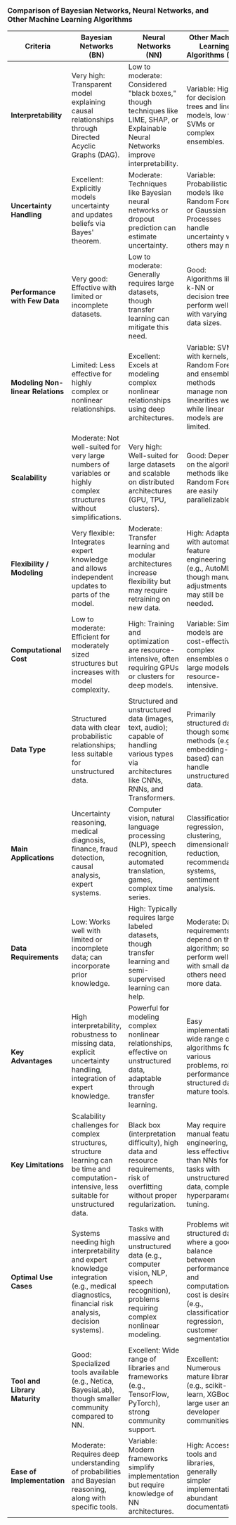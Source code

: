 ### Comparison of Bayesian Networks, Neural Networks, and Other Machine Learning Algorithms

| Criteria                       | Bayesian Networks (BN)                                                                                                     | Neural Networks (NN)                                                                                                 | Other Machine Learning Algorithms (ML)                                                                                          |
|--------------------------------|---------------------------------------------------------------------------------------------------------------------------|---------------------------------------------------------------------------------------------------------------------|-------------------------------------------------------------------------------------------------------------------------------|
| **Interpretability**           | Very high: Transparent model explaining causal relationships through Directed Acyclic Graphs (DAG).                         | Low to moderate: Considered "black boxes," though techniques like LIME, SHAP, or Explainable Neural Networks improve interpretability. | Variable: High for decision trees and linear models, low for SVMs or complex ensembles.                                        |
| **Uncertainty Handling**       | Excellent: Explicitly models uncertainty and updates beliefs via Bayes' theorem.                                           | Moderate: Techniques like Bayesian neural networks or dropout prediction can estimate uncertainty.                   | Variable: Probabilistic models like Random Forests or Gaussian Processes handle uncertainty well; others may not.              |
| **Performance with Few Data**  | Very good: Effective with limited or incomplete datasets.                                                                  | Low to moderate: Generally requires large datasets, though transfer learning can mitigate this need.                 | Good: Algorithms like k-NN or decision trees perform well with varying data sizes.                                             |
| **Modeling Non-linear Relations** | Limited: Less effective for highly complex or nonlinear relationships.                                                    | Excellent: Excels at modeling complex nonlinear relationships using deep architectures.                              | Variable: SVMs with kernels, Random Forests, and ensemble methods manage non-linearities well, while linear models are limited. |
| **Scalability**                | Moderate: Not well-suited for very large numbers of variables or highly complex structures without simplifications.          | Very high: Well-suited for large datasets and scalable on distributed architectures (GPU, TPU, clusters).            | Good: Depends on the algorithm; methods like Random Forests are easily parallelizable.                                         |
| **Flexibility / Modeling**     | Very flexible: Integrates expert knowledge and allows independent updates to parts of the model.                           | Moderate: Transfer learning and modular architectures increase flexibility but may require retraining on new data.   | High: Adaptable with automated feature engineering (e.g., AutoML), though manual adjustments may still be needed.             |
| **Computational Cost**         | Low to moderate: Efficient for moderately sized structures but increases with model complexity.                             | High: Training and optimization are resource-intensive, often requiring GPUs or clusters for deep models.            | Variable: Simple models are cost-effective; complex ensembles or large models are resource-intensive.                          |
| **Data Type**                  | Structured data with clear probabilistic relationships; less suitable for unstructured data.                               | Structured and unstructured data (images, text, audio); capable of handling various types via architectures like CNNs, RNNs, and Transformers. | Primarily structured data, though some methods (e.g., embedding-based) can handle unstructured data.                          |
| **Main Applications**          | Uncertainty reasoning, medical diagnosis, finance, fraud detection, causal analysis, expert systems.                       | Computer vision, natural language processing (NLP), speech recognition, automated translation, games, complex time series. | Classification, regression, clustering, dimensionality reduction, recommendation systems, sentiment analysis.                  |
| **Data Requirements**          | Low: Works well with limited or incomplete data; can incorporate prior knowledge.                                          | High: Typically requires large labeled datasets, though transfer learning and semi-supervised learning can help.    | Moderate: Data requirements depend on the algorithm; some perform well with small data, others need more data.                 |
| **Key Advantages**             | High interpretability, robustness to missing data, explicit uncertainty handling, integration of expert knowledge.         | Powerful for modeling complex nonlinear relationships, effective on unstructured data, adaptable through transfer learning. | Easy implementation, wide range of algorithms for various problems, robust performance on structured data, mature tools.       |
| **Key Limitations**            | Scalability challenges for complex structures, structure learning can be time and computation-intensive, less suitable for unstructured data. | Black box (interpretation difficulty), high data and resource requirements, risk of overfitting without proper regularization. | May require manual feature engineering, less effective than NNs for tasks with unstructured data, complex hyperparameter tuning. |
| **Optimal Use Cases**          | Systems needing high interpretability and expert knowledge integration (e.g., medical diagnostics, financial risk analysis, decision systems). | Tasks with massive and unstructured data (e.g., computer vision, NLP, speech recognition), problems requiring complex nonlinear modeling. | Problems with structured data where a good balance between performance and computational cost is desired (e.g., classification, regression, customer segmentation). |
| **Tool and Library Maturity**  | Good: Specialized tools available (e.g., Netica, BayesiaLab), though smaller community compared to NN.                      | Excellent: Wide range of libraries and frameworks (e.g., TensorFlow, PyTorch), strong community support.             | Excellent: Numerous mature libraries (e.g., scikit-learn, XGBoost), large user and developer communities.                       |
| **Ease of Implementation**     | Moderate: Requires deep understanding of probabilities and Bayesian reasoning, along with specific tools.                  | Variable: Modern frameworks simplify implementation but require knowledge of NN architectures.                       | High: Accessible tools and libraries, generally simpler implementation, abundant documentation.                                |
